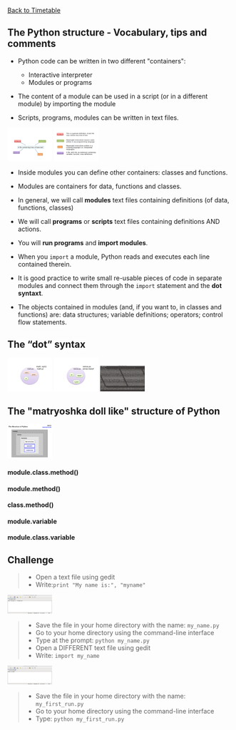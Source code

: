 <a href="https://github.com/ELIXIR-ITA-training/python_course"> Back to Timetable</a>

## The Python structure - Vocabulary, tips and comments

- Python code can be written in two different "containers":
  - Interactive interpreter
  - Modules or programs
 
- The content of a module can be used in a script (or in a different module) by importing the module

- Scripts, programs, modules can be  written in text files.
<img src="../../img/pm1.png" alt="slot" style="width: 100px;"/>
<img src="../../img/pm2.png" alt="slot" style="width: 100px;"/>

- Inside modules you can define other containers: classes and functions.

- Modules are containers for data, functions and classes. 

- In general, we will call **modules** text files containing definitions (of data, functions, classes)

- We will call **programs** or **scripts** text files containing definitions AND actions. 

- You will **run programs** and **import modules**.

- When you ```import``` a module, Python reads and executes each line contained therein.

- It is good practice to write small re-usable pieces of code in separate modules and connect them through the ```import``` statement and the **dot syntaxt**.

- The objects contained in modules (and, if you want to, in classes and functions) are: data structures; variable definitions; operators; control flow statements.

## The “dot” syntax
<img src="../../img/pm5.png" alt="slot" style="width: 100px;"/>
<img src="../../img/pm6.png" alt="slot" style="width: 100px;"/>
<img src="../../img/pm7.png" alt="slot" style="width: 100px;"/>

## The "matryoshka doll like" structure of Python

<img src="../../img/pm8.png" alt="slot" style="width: 100px;"/>

#### module.class.method()
#### module.method()
#### class.method()
#### module.variable
#### module.class.variable


## Challenge
> -   Open a text file using gedit
> -   Write:`print "My name is:", "myname"`

<img src="../../img/pm3.png" alt="slot" style="width: 100px;"/>

> -   Save the file in your home directory with the name: `my_name.py`
> -   Go to your home directory using the command-line interface
> -   Type at the prompt: `python my_name.py`
> -   Open a DIFFERENT text file using gedit
> -   Write: `import my_name`

<img src="../../img/pm4.png" alt="slot" style="width: 100px;"/>

> -   Save the file in your home directory with the name: `my_first_run.py`
> -    Go to your home directory using the command-line interface
> -    Type: `python my_first_run.py`

